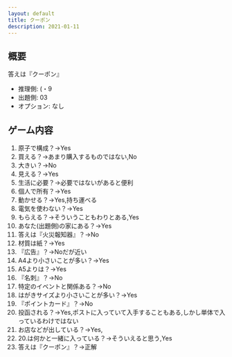 ```yaml
---
layout: default
title: クーポン
description: 2021-01-11
---
```


## 概要

答えは『クーポン』

- 推理側: (・9
- 出題側: 03
- オプション: なし

## ゲーム内容

1. 原子で構成？→Yes
2. 買える？→あまり購入するものではない,No
3. 大きい？→No
4. 見える？→Yes
5. 生活に必要？→必要ではないがあると便利
6. 個人で所有？→Yes
7. 動かせる？→Yes,持ち運べる
8. 電気を使わない？→Yes
9. もらえる？→そういうこともわりとある,Yes
10. あなた(出題側)の家にある？→Yes
11. 答えは『火災報知器』？→No
12. 材質は紙？→Yes
13. 『広告』？→Noだが近い
14. A4より小さいことが多い？→Yes
15. A5よりは？→Yes
16. 『名刺』？→No
17. 特定のイベントと関係ある？→No
18. はがきサイズより小さいことが多い？→Yes
19. 『ポイントカード』？→No
20. 投函される？→Yes,ポストに入っていて入手することもある,しかし単体で入っているわけではない
21. お店などが出している？→Yes,
22. 20.は何かと一緒に入っている？→そういえると思う,Yes
23. 答えは『クーポン』？→正解
